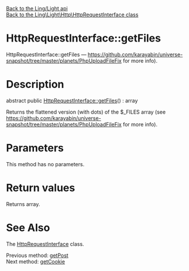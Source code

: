 [Back to the Ling/Light api](https://github.com/lingtalfi/Light/blob/master/doc/api/Ling/Light.md)<br>
[Back to the Ling\Light\Http\HttpRequestInterface class](https://github.com/lingtalfi/Light/blob/master/doc/api/Ling/Light/Http/HttpRequestInterface.md)


HttpRequestInterface::getFiles
================



HttpRequestInterface::getFiles — https://github.com/karayabin/universe-snapshot/tree/master/planets/PhpUploadFileFix for more info).




Description
================


abstract public [HttpRequestInterface::getFiles](https://github.com/lingtalfi/Light/blob/master/doc/api/Ling/Light/Http/HttpRequestInterface/getFiles.md)() : array




Returns the  flattened version (with dots) of the $_FILES array (see
https://github.com/karayabin/universe-snapshot/tree/master/planets/PhpUploadFileFix for more info).




Parameters
================

This method has no parameters.


Return values
================

Returns array.








See Also
================

The [HttpRequestInterface](https://github.com/lingtalfi/Light/blob/master/doc/api/Ling/Light/Http/HttpRequestInterface.md) class.

Previous method: [getPost](https://github.com/lingtalfi/Light/blob/master/doc/api/Ling/Light/Http/HttpRequestInterface/getPost.md)<br>Next method: [getCookie](https://github.com/lingtalfi/Light/blob/master/doc/api/Ling/Light/Http/HttpRequestInterface/getCookie.md)<br>

